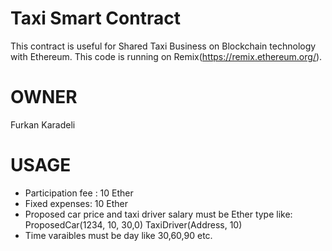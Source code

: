 # Taxi Smart Contract
This contract is useful for Shared Taxi Business on Blockchain technology with Ethereum.
This code is running on Remix(https://remix.ethereum.org/).

# OWNER
Furkan Karadeli


# USAGE

- Participation fee : 10 Ether
- Fixed expenses: 10 Ether
- Proposed car price and taxi driver salary must be Ether type like:
	ProposedCar(1234, 10, 30,0)
	TaxiDriver(Address, 10)
- Time varaibles must be day like 30,60,90 etc.
    

